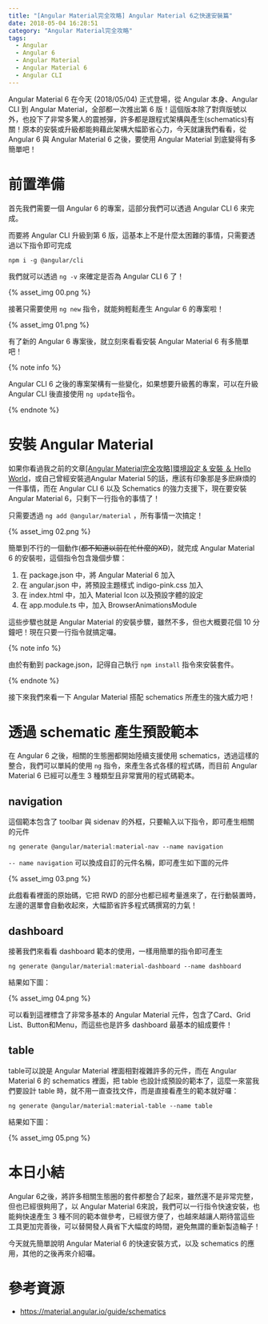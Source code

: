 ```yaml
---
title: "[Angular Material完全攻略] Angular Material 6之快速安裝篇"
date: 2018-05-04 16:28:51
category: "Angular Material完全攻略"
tags:
  - Angular
  - Angular 6
  - Angular Material
  - Angular Material 6
  - Angular CLI
---
```


Angular Material 6 在今天 (2018/05/04) 正式登場，從 Angular 本身、Angular CLI 到 Angular Material，全部都一次推出第 6 版！這個版本除了對齊版號以外，也投下了非常多驚人的震撼彈，許多都是跟程式架構與產生(schematics)有關！原本的安裝或升級都能夠藉此架構大幅節省心力，今天就讓我們看看，從 Angular 6 與 Angular Material 6 之後，要使用 Angular Material 到底變得有多簡單吧！

<!-- more -->

# 前置準備

首先我們需要一個 Angular 6 的專案，這部分我們可以透過 Angular CLI 6 來完成。

而要將 Angular CLI 升級到第 6 版，這基本上不是什麼太困難的事情，只需要透過以下指令即可完成

```shell
npm i -g @angular/cli
```

我們就可以透過 `ng -v` 來確定是否為 Angular CLI 6 了！

{% asset_img 00.png %}

接著只需要使用 `ng new` 指令，就能夠輕鬆產生 Angular 6 的專案啦！

{% asset_img 01.png %}

有了新的 Angular 6 專案後，就立刻來看看安裝 Angular Material 6 有多簡單吧！

{% note info %}

Angular CLI 6 之後的專案架構有一些變化，如果想要升級舊的專案，可以在升級 Angular CLI 後直接使用 `ng update`指令。

{% endnote %}

# 安裝 Angular Material

如果你看過我之前的文章[[Angular Material完全攻略]環境設定 & 安裝 ＆ Hello World](https://fullstackladder.dev/blog/2017/12/20/angular-material-02-installation/)，或自己曾經安裝過Angular Material 5的話，應該有印象那是多麽麻煩的一件事情，而在 Angular CLI 6 以及 Schematics 的強力支援下，現在要安裝 Angular Material 6，只剩下一行指令的事情了！

只需要透過 `ng add @angular/material` ，所有事情一次搞定！

{% asset_img 02.png %}

簡單到不行的一個動作(~~都不知道以前在忙什麼的XD~~)，就完成 Angular Material 6 的安裝啦，這個指令包含幾個步驟：

1.  在 package.json 中，將 Angular Material 6 加入
2.  在 angular.json 中，將預設主題樣式 indigo-pink.css 加入
3.  在 index.html 中，加入 Material Icon 以及預設字體的設定
4.  在 app.module.ts 中，加入 BrowserAnimationsModule 

這些步驟也就是 Angular Material 的安裝步驟，雖然不多，但也大概要花個 10 分鐘吧！現在只要一行指令就搞定囉。

{% note info %}

由於有動到 package.json，記得自己執行 `npm install` 指令來安裝套件。

{% endnote %}

接下來我們來看一下 Angular Material 搭配 schematics 所產生的強大威力吧！

# 透過 schematic 產生預設範本

在 Angular 6 之後，相關的生態圈都開始陸續支援使用 schematics，透過這樣的整合，我們可以單純的使用 `ng` 指令，來產生各式各樣的程式碼，而目前 Angular Material 6 已經可以產生 3 種類型且非常實用的程式碼範本。

## navigation

這個範本包含了 toolbar 與 sidenav 的外框，只要輸入以下指令，即可產生相關的元件

```shell
ng generate @angular/material:material-nav --name navigation
```

`-- name navigation` 可以換成自訂的元件名稱，即可產生如下圖的元件

{% asset_img 03.png %}

此戲看看裡面的原始碼，它把 RWD 的部分也都已經考量進來了，在行動裝置時，左邊的選單會自動收起來，大幅節省許多程式碼撰寫的力氣！

## dashboard

接著我們來看看 dashboard 範本的使用，一樣用簡單的指令即可產生

```shell
ng generate @angular/material:material-dashboard --name dashboard
```

結果如下圖：

{% asset_img 04.png %}

可以看到這裡標含了非常多基本的 Angular Material 元件，包含了Card、Grid List、Button和Menu，而這些也是許多 dashboard 最基本的組成要件！

## table

table可以說是 Angular Material 裡面相對複雜許多的元件，而在 Angular Material 6 的 schematics 裡面，把 table 也設計成預設的範本了，這麼一來當我們要設計 table 時，就不用一直查找文件，而是直接看產生的範本就好囉：

```shell
ng generate @angular/material:material-table --name table
```

結果如下圖：

{% asset_img 05.png %}

# 本日小結

Angular 6之後，將許多相關生態圈的套件都整合了起來，雖然還不是非常完整，但也已經很夠用了，以 Angular Material 6來說，我們可以一行指令快速安裝，也能夠快速產生 3 種不同的範本做參考，已經很方便了，也越來越讓人期待當這些工具更加完善後，可以替開發人員省下大幅度的時間，避免無謂的重新製造輪子！

今天就先簡單說明 Angular Material 6 的快速安裝方式，以及 schematics 的應用，其他的之後再來介紹囉。

# 參考資源

-   https://material.angular.io/guide/schematics
